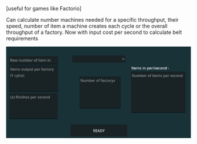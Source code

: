 [useful for games like Factorio]

Can calculate number machines needed for a specific throughput, their speed, number of item a machine creates each cycle or the overall throughput of a factory. Now with input cost per second to calculate belt requirements

![alt text](https://github.com/AaaaaaICO/Throughput-Calculator/blob/main/Other/Example.PNG "View Running")
